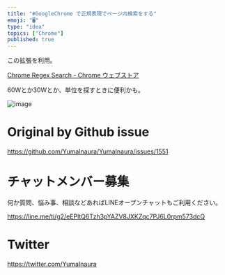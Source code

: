 ```yaml
---
title: "#GoogleChrome で正規表現でページ内検索をする"
emoji: "🖥"
type: "idea"
topics: ["Chrome"]
published: true
---
```


この拡張を利用。

[Chrome Regex Search - Chrome ウェブストア](https://chrome.google.com/webstore/detail/chrome-regex-search/bpelaihoicobbkgmhcbikncnpacdbknn)

60Wとか30Wとか、単位を探すときに便利かも。

![image](https://user-images.githubusercontent.com/13635059/56943363-21cfb580-6b5a-11e9-9ed6-3949e839dc77.png)


# Original by Github issue

https://github.com/YumaInaura/YumaInaura/issues/1551








<!-- Update From Qiita API -->

# チャットメンバー募集


何か質問、悩み事、相談などあればLINEオープンチャットもご利用ください。

https://line.me/ti/g2/eEPltQ6Tzh3pYAZV8JXKZqc7PJ6L0rpm573dcQ





# Twitter


https://twitter.com/YumaInaura


<!-- Update From Qiita API -->


